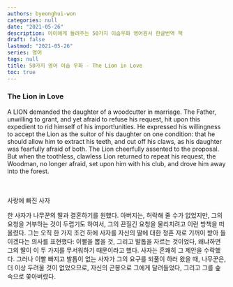 ```yaml
---
authors: byeonghui-won
categories: null
date: "2021-05-26"
description: 아이에게 들려주는 50가지 이솝우화 영어원서 한글번역 책
draft: false
lastmod: "2021-05-26"
series: 영어
tags: null
title: 50가지 영어 이솝 우화 - The Lion in Love
toc: true
---
```


### The Lion in Love

A LION demanded the daughter of a woodcutter in marriage. The Father, unwilling to grant, and yet afraid to refuse his request, hit upon this expedient to rid himself of his import!unities. He expressed his willingness to accept the Lion as the suitor of his daughter on one condition: that he should allow him to extract his teeth, and cut off his claws, as his daughter was fearfully afraid of both. The Lion cheerfully assented to the proposal. But when the toothless, clawless Lion returned to repeat his request, the Woodman, no longer afraid, set upon him with his club, and drove him away into the forest.

　

사랑에 빠진 사자

한 사자가 나무꾼의 딸과 결혼하기를 원했다. 아버지는, 허락해 줄 수가 없었지만, 그의 요청을 거부하는 것이 두렵기도 하여서, 그의 끈질긴 요청을 물리치려고 이런 방책을 떠올렸다. 그는 오직 한 가지 조건 하에 사자를 자신의 딸에 대한 청혼 자로 기꺼이 받아 들이겠다는 의사를 표현했다: 이빨을 뽑을 것, 그리고 발톱을 자르는 것이었다, 왜냐하면 그의 딸이 이 두 가지를 무서워하기 때문이라고 했다. 사자는 흔쾌히 그 제안을 수락했다. 그러나 이빨 빠지고 발톱이 없는 사자가 그의 요구를 되풀이 하러 왔을 때, 나무꾼은, 더 이상 두려울 것이 없었으므로, 자신의 곤봉으로 그에게 달려들었다, 그리고 그를 숲 속으로 쫓아버렸다.
